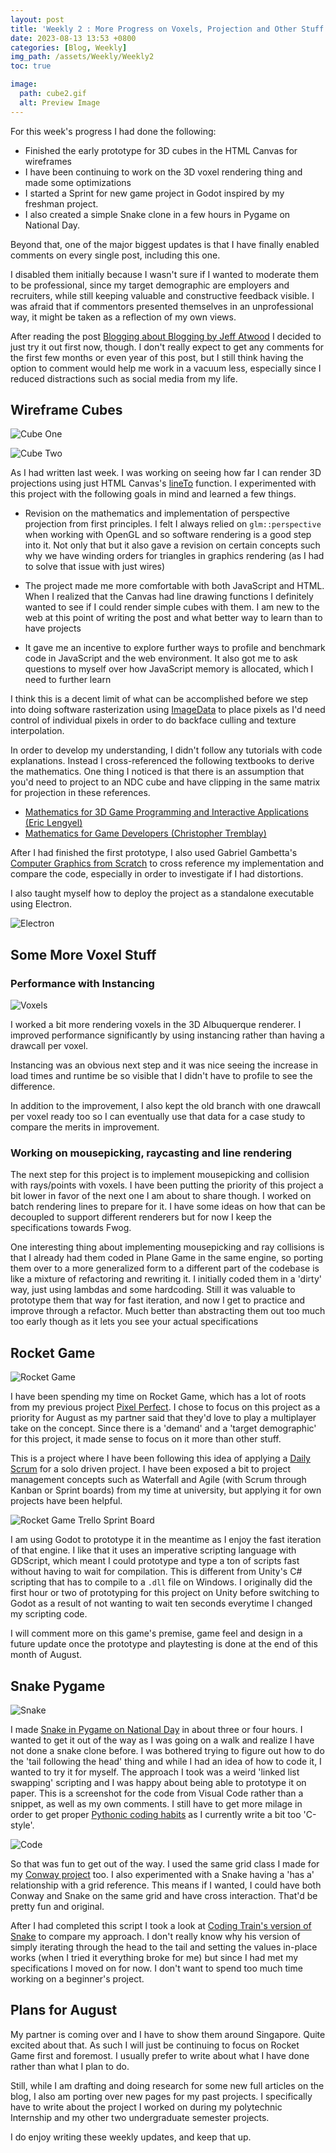 ```yaml
---
layout: post
title: 'Weekly 2 : More Progress on Voxels, Projection and Other Stuff'
date: 2023-08-13 13:53 +0800
categories: [Blog, Weekly]
img_path: /assets/Weekly/Weekly2
toc: true

image:
  path: cube2.gif
  alt: Preview Image
---
```


For this week's progress I had done the following: 

- Finished the early prototype for 3D cubes in the HTML Canvas for wireframes
- I have been continuing to work on the 3D voxel rendering thing and made some optimizations
- I started a Sprint for new game project in Godot inspired by my freshman project.
- I also created a simple Snake clone in a few hours in Pygame on National Day.

Beyond that, one of the major biggest updates is that I have finally enabled comments on every single post, including this one.

I disabled them initially because I wasn't sure if I wanted to moderate them to be professional, since my target demographic are employers and recruiters, while still keeping valuable and constructive feedback visible. I was afraid that if commentors presented themselves in an unprofessional way, it might be taken as a reflection of my own views.

After reading the post [Blogging about Blogging by Jeff Atwood](https://blog.codinghorror.com/blogging-about-blogging/) I decided to just try it out first now, though. I don't really expect to get any comments for the first few months or even year of this post, but I still think having the option to comment would help me work in a vacuum less, especially since I reduced distractions such as social media from my life.

## Wireframe Cubes

![Cube One](cube.gif)

![Cube Two](cube2.gif)

As I had written last week. I was working on seeing how far I can render 3D projections using just HTML Canvas's [lineTo](https://developer.mozilla.org/en-US/docs/Web/API/CanvasRenderingContext2D/lineTo) function. I experimented with this project with the following goals in mind and learned a few things.

- Revision on the mathematics and implementation of perspective projection from first principles. I felt I always relied on `glm::perspective` when working with OpenGL and so software rendering is a good step into it. Not only that but it also gave a revision on certain concepts such why we have winding orders for triangles in graphics rendering (as I had to solve that issue with just wires)

- The project made me more comfortable with both JavaScript and HTML. When I realized that the Canvas had line drawing functions I definitely wanted to see if I could render simple cubes with them. I am new to the web at this point of writing the post and what better way to learn than to have projects

- It gave me an incentive to explore further ways to profile and benchmark code in JavaScript and the web environment. It also got me to ask questions to myself over how JavaScript memory is allocated, which I need to further learn

I think this is a decent limit of what can be accomplished before we step into doing software rasterization using [ImageData](https://developer.mozilla.org/en-US/docs/Web/API/ImageData) to place pixels as I'd need control of individual pixels in order to do backface culling and texture interpolation.

In order to develop my understanding, I didn't follow any tutorials with code explanations. Instead I cross-referenced the following textbooks to derive the mathematics. One thing I noticed is that there is an assumption that you'd need to project to an NDC cube and have clipping in the same matrix for projection in these references.

- [Mathematics for 3D Game Programming and Interactive Applications (Eric Lengyel)](http://mathfor3dgameprogramming.com)
 - [Mathematics for Game Developers (Christopher Tremblay)](https://www.amazon.sg/s?ie=UTF8&field-author=Christopher+Tremblay&search-alias=books)

After I had finished the first prototype, I also used Gabriel Gambetta's [Computer Graphics from Scratch](https://gabrielgambetta.com/computer-graphics-from-scratch/09-perspective-projection.html) to cross reference my implementation and compare the code, especially in order to investigate if I had distortions.

I also taught myself how to deploy the project as a standalone executable using Electron. 

![Electron](electron.gif)

## Some More Voxel Stuff

### Performance with Instancing

![Voxels](voxel.gif)

I worked a bit more rendering voxels in the 3D Albuquerque renderer. I improved performance significantly by using instancing rather than having a drawcall per voxel. 

Instancing was an obvious next step and it was nice seeing the increase in load times and runtime be so visible that I didn't have to profile to see the difference.  

In addition to the improvement, I also kept the old branch with one drawcall per voxel ready too so I can eventually use that data for a case study to compare the merits in improvement.

### Working on mousepicking, raycasting and line rendering

The next step for this project is to implement mousepicking and collision with rays/points with voxels. I have been putting the priority of this project a bit lower in favor of the next one I am about to share though. I worked on batch rendering lines to prepare for it. I have some ideas on how that can be decoupled to support different renderers but for now I keep the specifications towards Fwog.  

One interesting thing about implementing  mousepicking and ray collisions is that I already had them coded in Plane Game in the same engine, so porting them over to a more generalized form to a different part of the codebase is like a mixture of refactoring and rewriting it. I initially coded them in a 'dirty' way, just using lambdas and some hardcoding. Still it was valuable to prototype them that way for fast iteration, and now I get to practice and improve through a refactor. Much better than abstracting them out too much too early though as it lets you see your actual specifications

## Rocket Game 

![Rocket Game](rocket.gif)

I have been spending my time on Rocket Game, which has a lot of roots from my previous project [Pixel Perfect](https://clementineaccount.github.io/posts/perfect-pixel/). I chose to focus on this project as a priority for August as my partner said that they'd love to play a multiplayer take on the concept. Since there is a 'demand' and a 'target demographic' for this project, it made sense to focus on it more than other stuff.

This is a project where I have been following this idea of applying a [Daily Scrum](https://www.kodeco.com/585-scrum-of-one-how-to-bring-scrum-into-your-one-person-operation) for a solo driven project. I have been exposed a bit to project management concepts such as Waterfall and Agile (with Scrum through Kanban or Sprint boards) from my time at university, but applying it for own projects have been helpful.

![Rocket Game Trello Sprint Board](trello.png)

I am using Godot to prototype it in the meantime as I enjoy the fast iteration of that engine. I like that it uses an imperative scripting language with GDScript, which meant I could prototype and type a ton of scripts fast without having to wait for compilation. This is different from Unity's C# scripting that has to compile to a `.dll` file on Windows. I originally did the first hour or two of prototyping for this project on Unity before switching to Godot as a result of not wanting to wait ten seconds everytime I changed my scripting code.

I will comment more on this game's premise, game feel and design in a future update once the prototype and playtesting is done at the end of this month of August.

## Snake Pygame 

![Snake](snake.gif)

I made [Snake in Pygame on National Day](https://github.com/ClementineAccount/SnakePygame) in about three or four hours. I wanted to get it out of the way as I was going on a walk and realize I have not done a snake clone before. I was bothered trying to figure out how to do the 'tail following the head' thing and while I had an idea of how to code it, I wanted to try it for myself. The approach I took was a weird 'linked list swapping' scripting and I was happy about being able to prototype it on paper.  This is a screenshot for the code from Visual Code rather than a snippet, as well as my own comments. I still have to get more milage in order to get proper [Pythonic coding habits](https://docs.python-guide.org/writing/style/) as I currently write a bit too 'C-style'.

![Code](code.png)

So that was fun to get out of the way. I used the same grid class I made for my [Conway project](https://github.com/ClementineAccount/ConwayPygame) too. I also experimented with a Snake having a 'has a' relationship with a grid reference. This means if I wanted, I could have both Conway and Snake on the same grid and have cross interaction. That'd be pretty fun and original.

After I had completed this script I took a look at [Coding Train's version of Snake](https://thecodingtrain.com/challenges/3-snake-game) to compare my approach. I don't really know why his version of simply iterating through the head to the tail and setting the values in-place works (when I tried it everything broke for me) but since I had met my specifications I moved on for now. I don't want to spend too much time working on a beginner's project.


## Plans for August

My partner is coming over and I have to show them around Singapore. Quite excited about that. As such I will just be continuing to focus on Rocket Game first and foremost. I usually prefer to write about what I have done rather than what I plan to do. 

Still, while I am drafting and doing research for some new full articles on the blog, I also am porting over new pages for my past projects. I specifically have to write about the project I worked on during my polytechnic Internship and my other two undergraduate semester projects. 

I do enjoy writing these weekly updates, and keep that up.
